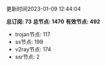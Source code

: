 更新时间2023-01-09 12:44:04

**总订阅: 73**
**总节点: 1470**
**有效节点: 492**
- trojan节点: 117
- ss节点: 199
- v2ray节点: 174
- ssr节点: 2

